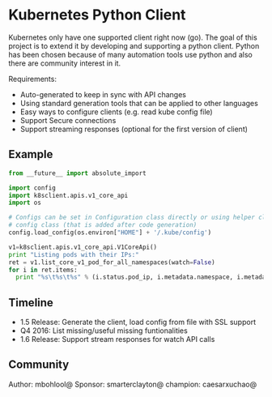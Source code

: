 # Kubernetes Python Client

Kubernetes only have one supported client right now (go). The goal of this project is to extend it by developing and supporting a python client. Python has been chosen because of many automation tools use python and also there are community interest in it.

Requirements:
- Auto-generated to keep in sync with API changes
- Using standard generation tools that can be applied to other languages
- Easy ways to configure clients (e.g. read kube config file)
- Support Secure connections
- Support streaming responses (optional for the first version of client)

## Example

```python
from __future__ import absolute_import

import config
import k8sclient.apis.v1_core_api
import os

# Configs can be set in Configuration class directly or using helper class
# config class (that is added after code generation)
config.load_config(os.environ["HOME"] + '/.kube/config')

v1=k8sclient.apis.v1_core_api.V1CoreApi()
print "Listing pods with their IPs:"
ret = v1.list_core_v1_pod_for_all_namespaces(watch=False)
for i in ret.items:
  print "%s\t%s\t%s" % (i.status.pod_ip, i.metadata.namespace, i.metadata.name)
```

## Timeline

- 1.5 Release: Generate the client, load config from file with SSL support
- Q4 2016:     List missing/useful missing funtionalities
- 1.6 Release: Support stream responses for watch API calls

## Community

Author: mbohlool@
Sponsor: smarterclayton@
champion: caesarxuchao@

